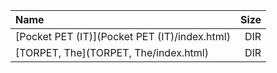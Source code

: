 |Name|Size|
|:---|---:|
|[Pocket PET (IT)](Pocket PET (IT)/index.html)|DIR|
|[TORPET, The](TORPET, The/index.html)|DIR|
